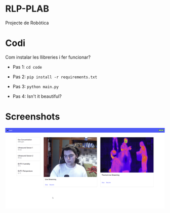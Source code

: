 # RLP-PLAB
 Projecte de Robòtica


# Codi

Com instalar les llibreries i fer funcionar?

- Pas 1:
`cd code`

- Pas 2:
`pip install -r requirements.txt` 

- Pas 3:
`python main.py`

- Pas 4:
Isn't it beautiful?

# Screenshots

![GitHub Logo](/img/website.png)
